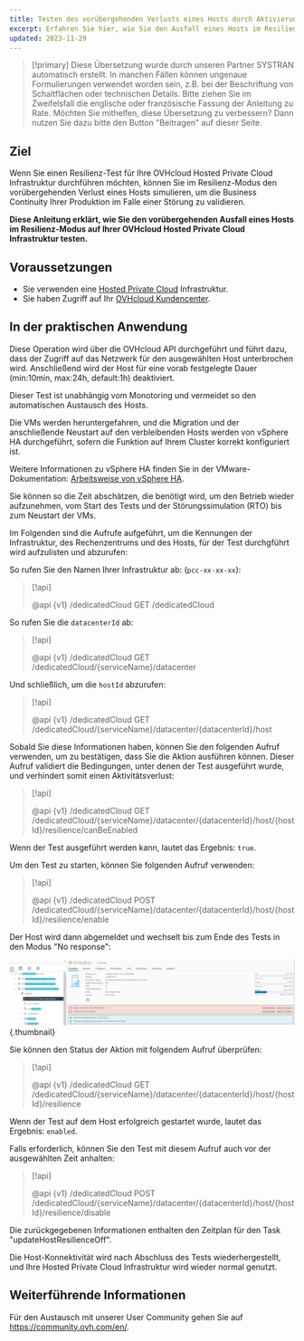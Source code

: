 ```yaml
---
title: Testen des vorübergehenden Verlusts eines Hosts durch Aktivierung des Resilienz-Modus
excerpt: Erfahren Sie hier, wie Sie den Ausfall eines Hosts im Resilienz-Modus auf Ihrer OVHcloud Hosted Private Cloud Infrastruktur simulieren
updated: 2023-11-29
---
```


> [!primary]
> Diese Übersetzung wurde durch unseren Partner SYSTRAN automatisch erstellt. In manchen Fällen können ungenaue Formulierungen verwendet worden sein, z.B. bei der Beschriftung von Schaltflächen oder technischen Details. Bitte ziehen Sie im Zweifelsfall die englische oder französische Fassung der Anleitung zu Rate. Möchten Sie mithelfen, diese Übersetzung zu verbessern? Dann nutzen Sie dazu bitte den Button "Beitragen" auf dieser Seite.
>

## Ziel

Wenn Sie einen Resilienz-Test für Ihre OVHcloud Hosted Private Cloud Infrastruktur durchführen möchten, können Sie im Resilienz-Modus den vorübergehenden Verlust eines Hosts simulieren, um die Business Continuity Ihrer Produktion im Falle einer Störung zu validieren.

**Diese Anleitung erklärt, wie Sie den vorübergehenden Ausfall eines Hosts im Resilienz-Modus auf Ihrer OVHcloud Hosted Private Cloud Infrastruktur testen.**

## Voraussetzungen

- Sie verwenden eine [Hosted Private Cloud](https://www.ovhcloud.com/de/enterprise/products/hosted-private-cloud/) Infrastruktur.
- Sie haben Zugriff auf Ihr [OVHcloud Kundencenter](https://www.ovh.com/auth/?action=gotomanager&from=https://www.ovh.de/&ovhSubsidiary=de).

## In der praktischen Anwendung

Diese Operation wird über die OVHcloud API durchgeführt und führt dazu, dass der Zugriff auf das Netzwerk für den ausgewählten Host unterbrochen wird. Anschließend wird der Host für eine vorab festgelegte Dauer (min:10min, max:24h, default:1h) deaktiviert.

Dieser Test ist unabhängig vom Monotoring und vermeidet so den automatischen Austausch des Hosts.

Die VMs werden heruntergefahren, und die Migration und der anschließende Neustart auf den verbleibenden Hosts werden von vSphere HA durchgeführt, sofern die Funktion auf Ihrem Cluster korrekt konfiguriert ist.

Weitere Informationen zu vSphere HA finden Sie in der VMware-Dokumentation: [Arbeitsweise von vSphere HA](https://docs.vmware.com/de/VMware-vSphere/7.0/com.vmware.vsphere.avail.doc/GUID-33A65FF7-DA22-4DC5-8B18-5A7F97CCA536.html).

Sie können so die Zeit abschätzen, die benötigt wird, um den Betrieb wieder aufzunehmen, vom Start des Tests und der Störungssimulation (RTO) bis zum Neustart der VMs.

Im Folgenden sind die Aufrufe aufgeführt, um die Kennungen der Infrastruktur, des Rechenzentrums und des Hosts, für der Test durchgführt wird aufzulisten und abzurufen:

So rufen Sie den Namen Ihrer Infrastruktur ab: (`pcc-xx-xx-xx`):

> [!api]
>
> @api {v1} /dedicatedCloud GET /dedicatedCloud

So rufen Sie die `datacenterId` ab:

> [!api]
>
> @api {v1} /dedicatedCloud GET /dedicatedCloud/{serviceName}/datacenter

Und schließlich, um die `hostId` abzurufen:

> [!api]
>
> @api {v1} /dedicatedCloud GET /dedicatedCloud/{serviceName}/datacenter/{datacenterId}/host

Sobald Sie diese Informationen haben, können Sie den folgenden Aufruf verwenden, um zu bestätigen, dass Sie die Aktion ausführen können. Dieser Aufruf validiert die Bedingungen, unter denen der Test ausgeführt wurde, und verhindert somit einen Aktivitätsverlust:

> [!api]
>
> @api {v1} /dedicatedCloud GET /dedicatedCloud/{serviceName}/datacenter/{datacenterId}/host/{hostId}/resilience/canBeEnabled

Wenn der Test ausgeführt werden kann, lautet das Ergebnis: `true`.

Um den Test zu starten, können Sie folgenden Aufruf verwenden:

> [!api]
>
> @api {v1} /dedicatedCloud POST /dedicatedCloud/{serviceName}/datacenter/{datacenterId}/host/{hostId}/resilience/enable

Der Host wird dann abgemeldet und wechselt bis zum Ende des Tests in den Modus "No response":

![vSphere](images/resilience_mode.png){.thumbnail}

Sie können den Status der Aktion mit folgendem Aufruf überprüfen:

> [!api]
>
> @api {v1} /dedicatedCloud GET /dedicatedCloud/{serviceName}/datacenter/{datacenterId}/host/{hostId}/resilience

Wenn der Test auf dem Host erfolgreich gestartet wurde, lautet das Ergebnis: `enabled`.

Falls erforderlich, können Sie den Test mit diesem Aufruf auch vor der ausgewählten Zeit anhalten:

> [!api]
>
> @api {v1} /dedicatedCloud POST /dedicatedCloud/{serviceName}/datacenter/{datacenterId}/host/{hostId}/resilience/disable

Die zurückgegebenen Informationen enthalten den Zeitplan für den Task "updateHostResilienceOff".

Die Host-Konnektivität wird nach Abschluss des Tests wiederhergestellt, und Ihre Hosted Private Cloud Infrastruktur wird wieder normal genutzt.

## Weiterführende Informationen

Für den Austausch mit unserer User Community gehen Sie auf <https://community.ovh.com/en/>.
